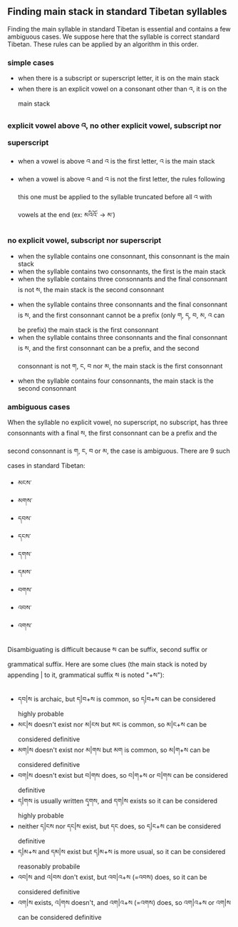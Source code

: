 ## Finding main stack in standard Tibetan syllables

Finding the main syllable in standard Tibetan is essential and contains a few ambiguous cases. We suppose here that the syllable is correct standard Tibetan. These rules can be applied by an algorithm in this order.

### simple cases

- when there is a subscript or superscript letter, it is on the main stack
- when there is an explicit vowel on a consonant other than འ, it is on the main stack

### explicit vowel above འ, no other explicit vowel, subscript nor superscript

- when a vowel is above འ and འ is the first letter, འ is the main stack
- when a vowel is above འ and འ is not the first letter, the rules following this one must be applied to the syllable truncated before all འ with vowels at the end (ex: མའིའོ་ -> མ་)

### no explicit vowel, subscript nor superscript

- when the syllable contains one consonnant, this consonnant is the main stack
- when the syllable contains two consonnants, the first is the main stack
- when the syllable contains three consonnants and the final consonnant is not ས, the main stack is the second consonnant
- when the syllable contains three consonnants and the final consonnant is ས, and the first consonnant cannot be a prefix (only ག, ད, བ, མ, འ can be prefix) the main stack is the first consonnant
- when the syllable contains three consonnants and the final consonnant is ས, and the first consonnant can be a prefix, and the second consonnant is not ག, ང, བ nor མ, the main stack is the first consonnant
- when the syllable contains four consonnants, the main stack is the second consonnant

### ambiguous cases

When the syllable no explicit vowel, no superscript, no subscript, has three consonnants with a final ས, the first consonnant can be a prefix and the second consonnant is ག, ང, བ or མ, the case is ambiguous. There are 9 such cases in standard Tibetan:

- མངས་
- མགས་
- དབས་
- དངས་
- དགས་
- དམས་
- བགས་
- འབས་
- འགས་

Disambiguating is difficult because ས can be suffix, second suffix or grammatical suffix. Here are some clues (the main stack is noted by appending | to it, grammatical suffix ས is noted "+ས"):

- དབ|ས is archaic, but ད|བ+ས is common, so ད|བ+ས can be considered highly probable
- མང|ས doesn't exist nor མ|ངས but མང is common, so མ|ང+ས can be considered definitive
- མག|ས doesn't exist nor མ|གས but མག is common, so མ|ག+ས can be considered definitive
- བག|ས doesn't exist but བ|གས does, so བ|ག+ས or བ|གས can be considered definitive
- ད|གས is usually written དྭགས, and དག|ས exists so it can be considered highly probable
- neither ད|ངས nor དང|ས exist, but དང does, so ད|ང+ས can be considered definitive
- ད|མ+ས and དམ|ས exist but ད|མ+ས is more usual, so it can be considered reasonably probabile
- འབ|ས and འ|བས don't exist, but འབ|འ+ས (=འབས) does, so it can be considered definitive
- འག|ས exists, འ|གས doesn't, and འག|འ+ས (=འགས) does, so འག|འ+ས or འག|ས can be considered definitive
